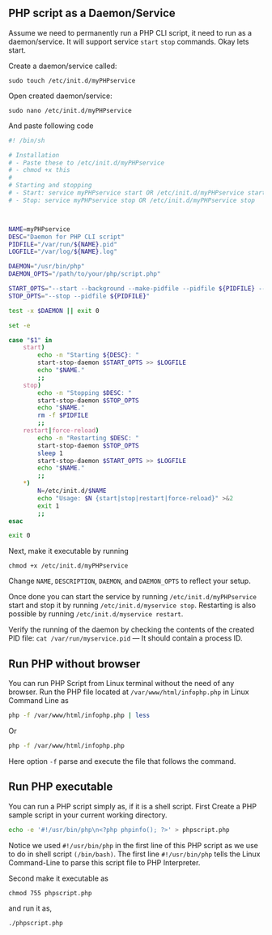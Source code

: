 ## PHP script as a Daemon/Service

Assume we need to permanently run a PHP CLI script, it need to run as a daemon/service. It will support service <code>start</code> <code>stop</code> commands. Okay lets start.

Create a daemon/service called:

```shell
sudo touch /etc/init.d/myPHPservice
```

Open created daemon/service:

```shell
sudo nano /etc/init.d/myPHPservice
```

And paste following code

```sh
#! /bin/sh

# Installation
# - Paste these to /etc/init.d/myPHPservice
# - chmod +x this
#
# Starting and stopping
# - Start: service myPHPservice start OR /etc/init.d/myPHPservice start
# - Stop: service myPHPservice stop OR /etc/init.d/myPHPservice stop



NAME=myPHPservice
DESC="Daemon for PHP CLI script"
PIDFILE="/var/run/${NAME}.pid"
LOGFILE="/var/log/${NAME}.log"

DAEMON="/usr/bin/php"
DAEMON_OPTS="/path/to/your/php/script.php"

START_OPTS="--start --background --make-pidfile --pidfile ${PIDFILE} --exec ${DAEMON} ${DAEMON_OPTS}"
STOP_OPTS="--stop --pidfile ${PIDFILE}"

test -x $DAEMON || exit 0

set -e

case "$1" in
    start)
        echo -n "Starting ${DESC}: "
        start-stop-daemon $START_OPTS >> $LOGFILE
        echo "$NAME."
        ;;
    stop)
        echo -n "Stopping $DESC: "
        start-stop-daemon $STOP_OPTS
        echo "$NAME."
        rm -f $PIDFILE
        ;;
    restart|force-reload)
        echo -n "Restarting $DESC: "
        start-stop-daemon $STOP_OPTS
        sleep 1
        start-stop-daemon $START_OPTS >> $LOGFILE
        echo "$NAME."
        ;;
    *)
        N=/etc/init.d/$NAME
        echo "Usage: $N {start|stop|restart|force-reload}" >&2
        exit 1
        ;;
esac

exit 0
```

Next, make it executable by running

```shell
chmod +x /etc/init.d/myPHPservice
```

Change <code>NAME</code>, <code>DESCRIPTION</code>, <code>DAEMON</code>, and <code>DAEMON_OPTS</code> to reflect your setup.

Once done you can start the service by running <code>/etc/init.d/myPHPservice</code> start and stop it by running <code>/etc/init.d/myservice stop</code>. Restarting is also possible by running <code>/etc/init.d/myservice restart</code>.

Verify the running of the daemon by checking the contents of the created PID file: <code>cat /var/run/myservice.pid</code> — It should contain a process ID.

## Run PHP without browser


You can run PHP Script from Linux terminal without the need of any browser. Run the PHP file located at <code>/var/www/html/infophp.php</code> in Linux Command Line as

```bash
php -f /var/www/html/infophp.php | less
```

Or

```bash
php -f /var/www/html/infophp.php
```

Here option <code>-f</code> parse and execute the file that follows the command.


## Run PHP executable

You can run a PHP script simply as, if it is a shell script. First Create a PHP sample script in your current working directory.

```bash
echo -e '#!/usr/bin/php\n<?php phpinfo(); ?>' > phpscript.php
```

Notice we used <code>#!/usr/bin/php</code> in the first line of this PHP script as we use to do in shell script <code>(/bin/bash)</code>. The first line <code>#!/usr/bin/php</code> tells the Linux Command-Line to parse this script file to PHP Interpreter.

Second make it executable as

```shell
chmod 755 phpscript.php
```

and run it as,

```shell
./phpscript.php
```
